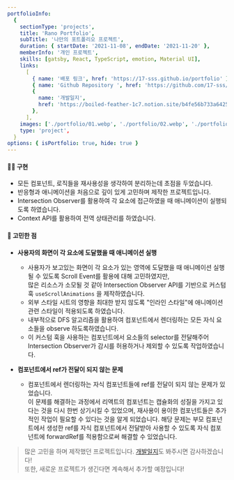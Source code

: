 ```yaml
---
portfolioInfo:
  {
    sectionType: 'projects',
    title: 'Rano Portfolio',
    subTitle: '나만의 포트폴리오 프로젝트',
    duration: { startDate: '2021-11-08', endDate: '2021-11-20' },
    memberInfo: '개인 프로젝트',
    skills: [gatsby, React, TypeScript, emotion, Material UI],
    links:
      [
        { name: '배포 링크', href: 'https://17-sss.github.io/portfolio' },
        { name: 'Github Repository ', href: 'https://github.com/17-sss/blog_portfolio-workspace' },
        {
          name: '개발일지',
          href: 'https://boiled-feather-1c7.notion.site/b4fe56b733a64255aba72d3cce8defab?v=044c094f5c9f4bf1a8fa66248cf3e095',
        },
      ],
    images: ['./portfolio/01.webp', './portfolio/02.webp', './portfolio/03.webp', './portfolio/04.webp', './portfolio/05.webp'],
    type: 'project',
  }
options: { isPortfolio: true, hide: true }
---
```


#### 🧚🏻 구현

- 모든 컴포넌트, 로직들을 재사용성을 생각하여 분리하는데 초점을 두었습니다.
- 반응형과 애니메이션을 처음으로 깊이 있게 고민하며 제작한 프로젝트입니다.
- Intersection Observer를 활용하여 각 요소에 접근하였을 때 애니메이션이 실행되도록 하였습니다.
- Context API를 활용하여 전역 상태관리를 하였습니다.

#### 🤔 고민한 점

- **사용자의 화면이 각 요소에 도달했을 때 애니메이션 실행**
  - 사용자가 보고있는 화면이 각 요소가 있는 영역에 도달했을 때 애니메이션 실행 될 수 있도록 Scroll Event를 활용에 대해 고민하였지만,  
    많은 리소스가 소모될 것 같아 Intersection Observer API를 기반으로 커스텀훅 `useScrollAnimations` 을 제작하였습니다.
  - 외부 스타일 시트의 영향을 최대한 받지 않도록 "인라인 스타일"에 애니메이션 관련 스타일이 적용되도록 하였습니다.
  - 내부적으로 DFS 알고리즘을 활용하여 컴포넌트에서 렌더링하는 모든 자식 요소들을 observe 하도록하였습니다.
  - 이 커스텀 훅을 사용하는 컴포넌트에서 요소들의 selector를 전달해주어 Intersection Observer가 감시를 허용하거나 제외할 수 있도록 작업하였습니다.

- **컴포넌트에서 ref가 전달이 되지 않는 문제**
  - 컴포넌트에서 렌더링하는 자식 컴포넌트들에 ref를 전달이 되지 않는 문제가 있었습니다.  
    이 문제를 해결하는 과정에서 리액트의 컴포넌트는 캡슐화의 성질을 가지고 있다는 것을 다시 한번 상기시킬 수 있었으며, 재사용이 용이한 컴포넌트들은 추가적인 작업이 필요할 수 있다는 것을 알게 되었습니다. 해당 문제는 부모 컴포넌트에서 생성한 ref를 자식 컴포넌트에서 전달받아 사용할 수 있도록 자식 컴포넌트에 forwardRef를 적용함으로써 해결할 수 있었습니다.

> 많은 고민을 하며 제작했던 프로젝트입니다. [개발일지](https://boiled-feather-1c7.notion.site/b4fe56b733a64255aba72d3cce8defab?v=044c094f5c9f4bf1a8fa66248cf3e095)도 봐주시면 감사하겠습니다!  
> 또한, 새로운 프로젝트가 생긴다면 계속해서 추가할 예정입니다!

<!-- 고민했던 건데 쓰기가 좀 그래.. -->

<!--
- **material-ui를 사용하여 배포 시 렌더링이 되지 않는 문제**
  - 해당 문제를 해결하기 위해 gatsby의 material-ui 관련 플러그인을 설치했으나 해결이 되지 않았습니다.
    제가 사용하는 gatsby의 버전 (4버전)과 호환되지 않아 적용할 수 없었습니다.
    이 문제를 해결하기 위해 —force 명령을 사용하여 해결하였으며, 현 버전과 호환되는 플러그인이 나온다면 수정할 예정입니다.
-->

